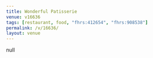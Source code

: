 ```yaml
---
title: Wonderful Patisserie
venue: v16636
tags: [restaurant, food, "fhrs:412654", "fhrs:908538"]
permalink: /v/16636/
layout: venue
---
```

null